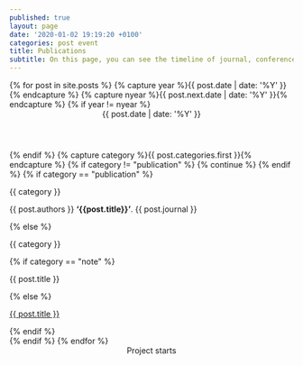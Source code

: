 ```yaml
---
published: true
layout: page
date: '2020-01-02 19:19:20 +0100'
categories: post event
title: Publications
subtitle: On this page, you can see the timeline of journal, conference, and other papers published as part of Project Cornelia. Papers are available to download when possible.
---
```


<html>
<head>
    <meta charset="utf-8">
    <meta http-equiv="X-UA-Compatible" content="IE=edge">
    <meta name="viewport" content="width=device-width, initial-scale=1">
    <title>Cornelia</title>
    <link rel="stylesheet" href="{{ "/assets/css/timeline.css" | relative_url }}">
    <script defer src="https://use.fontawesome.com/releases/v5.3.1/js/all.js"></script>
</head>
<body>

<section class="section">
    <div class="container">
        <div class="columns">
            <div class="column is-8-desktop is-offset-2-desktop">
                <div class="timeline">
                    {% for post in site.posts %}
                      {% capture year %}{{ post.date | date: '%Y' }}{% endcapture %}
                      {% capture nyear %}{{ post.next.date | date: '%Y' }}{% endcapture %}
                      {% if year != nyear %}
                        <header class="timeline-header">
                          <span class="tag is-primary">{{ post.date | date: '%Y' }}</span>
                        </header>
                      {% endif %}
                      {% capture category %}{{ post.categories.first }}{% endcapture %}
                    {% if category != "publication"  %}
                        {% continue %}
                    {% endif %}
                      {% if category == "publication" %}
                      <div class="timeline-item is-primary">
                        <div class="timeline-marker is-primary is-icon">
                          <i class="fa fa-bookmark"></i>
                        </div>
                        <div class="timeline-content">
                          <p class="heading">{{ category }}</p>
                          {{ post.authors }} <strong>‘{{post.title}}’</strong>. {{ post.journal }}</p>
                        </div>
                      </div>
                      {% else %}
                      <div class="timeline-item is-primary">
                          <div class="timeline-marker is-primary"></div>
                          <div class="timeline-content">
                            <p class="heading">{{ category }}</p>
                            {% if category == "note" %}
                            <p>{{ post.title }}</p>
                            {% else %}
                            <p><a href="{{ post.url | prepend: site.baseurl | prepend: site.url }}">{{ post.title }}</a></p>
                            {% endif %}
                          </div>
                      </div>
                      {% endif %}
                    {% endfor %}
                    <header class="timeline-header">
                        <span class="tag is-primary">Project starts</span>
                    </header>
                </div>
            </div>
        </div>
    </div>
</section>

</body>
</html>
